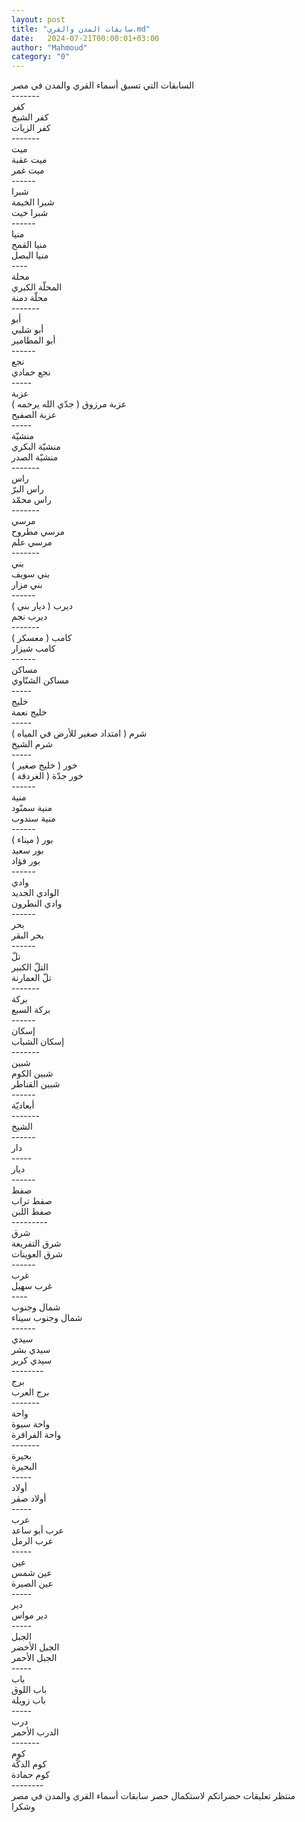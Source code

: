 ```yaml
---
layout: post
title: "سابقات المدن والقري.md"
date:   2024-07-21T00:00:01+03:00
author: "Mahmoud"
category: "0"
---
```

السابقات التي تسبق أسماء القري والمدن في مصر\
\-\-\-\-\-\--\
كفر\
كفر الشيخ\
كفر الزيات\
\-\-\-\-\-\--\
ميت\
ميت عقبة\
ميت غمر\
\-\-\-\-\--\
شبرا\
شبرا الخيمة\
شبرا خيت\
\-\-\-\-\--\
منيا\
منيا القمح\
منيا البصل\
\-\-\--\
محلة\
المحلّة الكبري\
محلّة دمنة\
\-\-\-\-\-\--\
أبو\
أبو شلبي\
أبو المطامير\
\-\-\-\-\--\
نجع\
نجع حمادي\
\-\-\-\--\
عزبة\
عزبة مرزوق ( جدّي الله يرحمه )\
عزبة الصفيح\
\-\-\-\--\
منشيّة\
منشيّة البكري\
منشيّة الصدر\
\-\-\-\-\-\--\
راس\
راس البرّ\
راس محمّد\
\-\-\-\-\-\--\
مرسي\
مرسي مطروح\
مرسي علم\
\-\-\-\-\-\--\
بني\
بني سويف\
بني مزار\
\-\-\-\-\--\
ديرب ( ديار بني )\
ديرب نجم\
\-\-\-\-\-\--\
كامب ( معسكر )\
كامب شيزار\
\-\-\-\-\--\
مساكن\
مساكن الشنّاوي\
\-\-\-\--\
خليج\
خليج نعمة\
\-\-\-\--\
شرم ( امتداد صغير للأرض في المياه )\
شرم الشيخ\
\-\-\-\--\
خور ( خليج صغير )\
خور جدّة ( الغردقة )\
\-\-\-\-\--\
منية\
منية سمنّود\
منية سندوب\
\-\-\-\-\--\
بور ( ميناء )\
بور سعيد\
بور فؤاد\
\-\-\-\-\--\
وادي\
الوادي الجديد\
وادي النطرون\
\-\-\-\-\--\
بحر\
بحر البقر\
\-\-\-\-\--\
تلّ\
التلّ الكبير\
تلّ العمارنة\
\-\-\-\-\-\--\
بركة\
بركة السبع\
\-\-\-\-\--\
إسكان\
إسكان الشباب\
\-\-\-\-\-\--\
شبين\
شبين الكوم\
شبين القناطر\
\-\-\-\-\--\
أبعاديّة\
\-\-\-\-\-\--\
الشيخ\
\-\-\-\-\--\
دار\
\-\-\-\--\
ديار\
\-\-\-\-\--\
صفط\
صفط تراب\
صفط اللبن\
\-\-\-\-\-\-\-\--\
شرق\
شرق التفريعة\
شرق العوينات\
\-\-\-\-\--\
غرب\
غرب سهيل\
\-\-\--\
شمال وجنوب\
شمال وجنوب سيناء\
\-\-\-\-\--\
سيدي\
سيدي بشر\
سيدي كرير\
\-\-\-\-\-\-\--\
برج\
برج العرب\
\-\-\-\-\-\--\
واحة\
واحة سيوة\
واحة الفرافرة\
\-\-\-\-\-\--\
بحيرة\
البحيرة\
\-\-\-\--\
أولاد\
أولاد صقر\
\-\-\-\--\
عرب\
عرب أبو ساعد\
عرب الرمل\
\-\-\-\--\
عين\
عين شمس\
عين الصيرة\
\-\-\-\--\
دير\
دير مواس\
\-\-\-\--\
الجبل\
الجبل الأخضر\
الجبل الأحمر\
\-\-\-\--\
باب\
باب اللوق\
باب زويلة\
\-\-\-\--\
درب\
الدرب الأحمر\
\-\-\-\-\-\--\
كوم\
كوم الدكّة\
كوم حمادة\
\-\-\-\-\-\-\--\
منتظر تعليقات حضراتكم لاستكمال حصر سابقات أسماء القري
والمدن في مصر\
وشكرا

